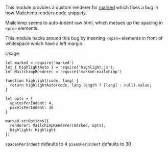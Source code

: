 This module provides a custom renderer for [marked](https://www.npmjs.com/package/marked) which fixes a bug in how Mailchimp renders code snippets.

Mailchimp seems to auto-indent raw html, which messes up the spacing in `<pre>` elements.

This module hacks around this bug by inserting `<span>` elements in front of whitespace which have a left margin.

Usage:

```
let marked = require('marked')
let { highlightAuto } = require('highlight.js');
let MailchimpRenderer = require('marked-mailchimp')

function highlight(code, lang) {
  return highlightAuto(code, lang.length ? [lang] : null).value;
}

let opts = {
  spacesPerIndent: 4,
  pixelsPerIndent: 30
}

marked.setOptions({
  renderer: MailchimpRenderer(marked, opts),
  highlight: highlight
})
```

`spacesPerIndent` defaults to 4
`pixesPerIndent` defaults to 30
